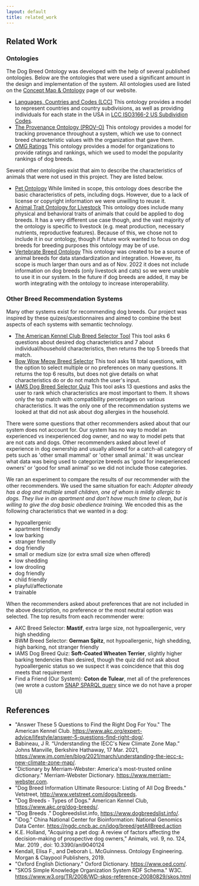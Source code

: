 ```yaml
---
layout: default
title: related_work
---
```


## Related Work

### Ontologies

The Dog Breed Ontology was developed with the help of several published ontologies. Below are the ontologies that were used a significant amount in the design and implementation of the system. All ontologies used are listed on the [Concept Map & Ontology](https://dog-breed-ontology--rpi-ontology-engineering.netlify.app/oe2022/dog-breed-ontology/ontology#ontologies-reused) page of our website.

- [Languages, Countries and Codes (LCC)](https://www.omg.org/spec/LCC/Countries/CountryRepresentation/) This ontology provides a model to represent countries and country subdivisions, as well as providing individuals for each state in the USA in [LCC ISO3166-2 US Subdividion Codes](https://www.omg.org/spec/LCC/Countries/Regions/ISO3166-2-SubdivisionCodes-US/). 
- [The Provenance Ontology (PROV-O)](http://www.w3.org/ns/prov#) This ontology provides a model for tracking provenance throughout a system, which we use to connect breed characteristic values with the organization that gave them.
- [OMG Ratings](https://www.omg.org/spec/Commons/Ratings/) This ontology provides a model for organizations to provide ratings and rankings, which we used to model the popularity rankings of dog breeds.

Several other ontologies exist that aim to describe the characteristics of animals that were not used in this project. They are listed below.

- [Pet Ontology](https://w3id.org/MON/pet.owl) While limited in scope, this ontology does describe the basic characteristics of pets, including dogs. However, due to a lack of license or copyright information we were unwilling to reuse it.
- [Animal Trait Ontology for Livestock](http://opendata.inra.fr/ATOL/atol_ontology) This ontology does include many physical and behavioral traits of animals that could be applied to dog breeds. It has a very different use case though, and the vast majority of the ontology is specific to livestock (e.g. meat production, necessary nutrients, reproductive features). Because of this, we chose not to include it in our ontology, though if future work wanted to focus on dog breeds for breeding purposes this ontology may be of use. 
- [Vertebrate Breed Ontology](http://purl.obolibrary.org/obo/vbo.owl) This ontology was created to be a source of animal breeds for data standardization and integration. However, its scope is much larger than ours and as of Nov. 2022 it does not include information on dog breeds (only livestock and cats) so we were unable to use it in our system. In the future if dog breeds are added, it may be worth integrating with the ontology to increase interoperability. 

### Other Breed Recommendation Systems

Many other systems exist for recommending dog breeds. Our project was inspired by these quizes/questionnaires and aimed to combine the best aspects of each systems with semantic technology. 

- [The American Kennel Club Breed Selector Tool](https://www.akc.org/breed-selector-tool/) This tool asks 6 questions about desired dog characteristics and 7 about individual/household characteristics, then returns the top 5 breeds that match.
- [Bow Wow Meow Breed Selector](https://www.selectadogbreed.com/) This tool asks 18 total questions, with the option to select multiple or no preferences on many questions. It returns the top 6 results, but does not give details on what characteristics do or do not match the user's input.
- [IAMS Dog Breed Selector Quiz](https://www.iams.com/dog-breed-selector) This tool asks 13 questions and asks the user to rank which characteristics are most important to them. It shows only the top match with compatibility percentages on various characteristics. It was the only one of the recommendation systems we looked at that did not ask about dog allergies in the household.

There were some questions that other recommenders asked about that our system does not account for. Our system has no way to model an experienced vs inexperienced dog owner, and no way to model pets that are not cats and dogs. Other recommenders asked about level of experience in dog ownership and usually allowed for a catch-all category of pets such as 'other small mammal' or 'other small animal.' It was unclear what data was being used to categorize breeds as 'good for inexperienced owners' or 'good for small animal' so we did not include those categories.

We ran an experiment to compare the results of our recommender with the other recommenders. We used the same situation for each:
*Adopter already has a dog and multiple small children, one of whom is mildly allergic to dogs. They live in an apartment and don't have much time to clean, but is willing to give the dog basic obedience training.*
We encoded this as the following characteristics that we wanted in a dog:
- hypoallergenic
- apartment friendly
- low barking
- stranger friendly
- dog friendly
- small or medium size (or extra small size when offered)
- low shedding
- low drooling
- dog friendly
- child friendly
- playful/affectionate
- trainable

When the recommenders asked about preferences that are not included in the above description, no preference or the most neutral option was selected. The top results from each recommender were:
- AKC Breed Selector: **Mastif**, extra large size, not hypoallergenic, very high shedding
- BWM Breed Selector: **German Spitz**, not hypoallergenic, high shedding, high barking, not stranger friendly
- IAMS Dog Breed Quiz: **Soft-Coated Wheaten Terrier**, slightly higher barking tendencies than desired, though the quiz did not ask about hypoallergenic status so we suspect it was coincidence that this dog meets that requirement
- Find a Friend (Our System): **Coton de Tulear**, met all of the preferences (we wrote a custom [SNAP SPARQL query](files/customQuery.txt) since we do not have a proper UI)

## References

- "Answer These 5 Questions to Find the Right Dog For You." The American Kennel Club. https://www.akc.org/expert-advice/lifestyle/answer-5-questions-find-right-dog/.
- Babineau, J R. “Understanding the IECC's New Climate Zone Map.” Johns Manville, Berkshire Hathaway, 17 Mar. 2021, https://www.jm.com/en/blog/2021/march/understanding-the-iecc-s-new-climate-zone-map/.
- "Dictionary by Merriam-Webster: America's most-trusted online dictionary." Merriam-Webster Dictionary. https://www.merriam-webster.com.
- "Dog Breed Information Ultimate Resource: Listing of All Dog Breeds." Vetstreet, http://www.vetstreet.com/dogs/breeds.
- "Dog Breeds - Types of Dogs." American Kennel Club, https://www.akc.org/dog-breeds/.
- "Dog Breeds ." Dogbreedslist.info, https://www.dogbreedslist.info/.
- "iDog." China National Center for Bioinformation: National Genomics Data Center. https://ngdc.cncb.ac.cn/idog/breed/getAllBreed.action
- K.E. Holland, "Acquiring a pet dog: A review of factors affecting the decision-making of prospective dog owners," Animals, vol. 9, no. 124, Mar. 2019 , doi: 10.3390/ani9040124
- Kendall, Elisa F., and Deborah L. McGuinness. Ontology Engineering. Morgan & Claypool Publishers, 2019. 
- "Oxford English Dictionary." Oxford Dictionary. https://www.oed.com/.
- "SKOS Simple Knowledge Organization System RDF Schema." W3C. https://www.w3.org/TR/2008/WD-skos-reference-20080829/skos.html
